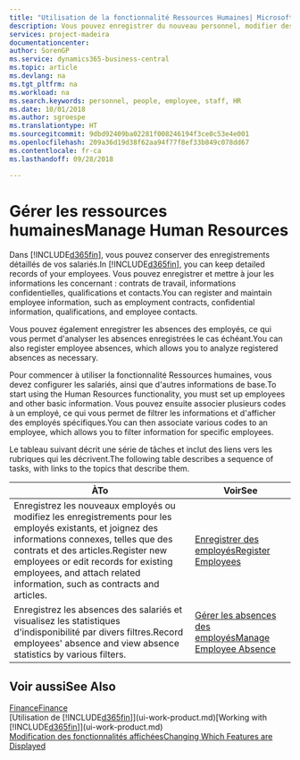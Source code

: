 ```yaml
---
title: "Utilisation de la fonctionnalité Ressources Humaines| Microsoft Docs"
description: Vous pouvez enregistrer du nouveau personnel, modifier des informations sur le personnel existant, mais aussi enregistrer et analyser les absences.
services: project-madeira
documentationcenter: 
author: SorenGP
ms.service: dynamics365-business-central
ms.topic: article
ms.devlang: na
ms.tgt_pltfrm: na
ms.workload: na
ms.search.keywords: personnel, people, employee, staff, HR
ms.date: 10/01/2018
ms.author: sgroespe
ms.translationtype: HT
ms.sourcegitcommit: 9dbd92409ba02281f008246194f3ce0c53e4e001
ms.openlocfilehash: 209a36d19d38f62aa94f77f8ef33b849c078dd67
ms.contentlocale: fr-ca
ms.lasthandoff: 09/28/2018

---
```

# <a name="manage-human-resources"></a><span data-ttu-id="0fb53-103">Gérer les ressources humaines</span><span class="sxs-lookup"><span data-stu-id="0fb53-103">Manage Human Resources</span></span>
<span data-ttu-id="0fb53-104">Dans [!INCLUDE[d365fin](includes/d365fin_md.md)], vous pouvez conserver des enregistrements détaillés de vos salariés.</span><span class="sxs-lookup"><span data-stu-id="0fb53-104">In [!INCLUDE[d365fin](includes/d365fin_md.md)], you can keep detailed records of your employees.</span></span> <span data-ttu-id="0fb53-105">Vous pouvez enregistrer et mettre à jour les informations les concernant : contrats de travail, informations confidentielles, qualifications et contacts.</span><span class="sxs-lookup"><span data-stu-id="0fb53-105">You can register and maintain employee information, such as employment contracts, confidential information, qualifications, and employee contacts.</span></span>

<span data-ttu-id="0fb53-106">Vous pouvez également enregistrer les absences des employés, ce qui vous permet d'analyser les absences enregistrées le cas échéant.</span><span class="sxs-lookup"><span data-stu-id="0fb53-106">You can also register employee absences, which allows you to analyze registered absences as necessary.</span></span>

<span data-ttu-id="0fb53-107">Pour commencer à utiliser la fonctionnalité Ressources humaines, vous devez configurer les salariés, ainsi que d'autres informations de base.</span><span class="sxs-lookup"><span data-stu-id="0fb53-107">To start using the Human Resources functionality, you must set up employees and other basic information.</span></span> <span data-ttu-id="0fb53-108">Vous pouvez ensuite associer plusieurs codes à un employé, ce qui vous permet de filtrer les informations et d'afficher des employés spécifiques.</span><span class="sxs-lookup"><span data-stu-id="0fb53-108">You can then associate various codes to an employee, which allows you to filter information for specific employees.</span></span>

<span data-ttu-id="0fb53-109">Le tableau suivant décrit une série de tâches et inclut des liens vers les rubriques qui les décrivent.</span><span class="sxs-lookup"><span data-stu-id="0fb53-109">The following table describes a sequence of tasks, with links to the topics that describe them.</span></span>

| <span data-ttu-id="0fb53-110">À</span><span class="sxs-lookup"><span data-stu-id="0fb53-110">To</span></span> | <span data-ttu-id="0fb53-111">Voir</span><span class="sxs-lookup"><span data-stu-id="0fb53-111">See</span></span> |
| --- | --- |
| <span data-ttu-id="0fb53-112">Enregistrez les nouveaux employés ou modifiez les enregistrements pour les employés existants, et joignez des informations connexes, telles que des contrats et des articles.</span><span class="sxs-lookup"><span data-stu-id="0fb53-112">Register new employees or edit records for existing employees, and attach related information, such as contracts and articles.</span></span> |[<span data-ttu-id="0fb53-113">Enregistrer des employés</span><span class="sxs-lookup"><span data-stu-id="0fb53-113">Register Employees</span></span>](hr-how-register-employees.md) |
| <span data-ttu-id="0fb53-114">Enregistrez les absences des salariés et visualisez les statistiques d'indisponibilité par divers filtres.</span><span class="sxs-lookup"><span data-stu-id="0fb53-114">Record employees' absence and view absence statistics by various filters.</span></span> |[<span data-ttu-id="0fb53-115">Gérer les absences des employés</span><span class="sxs-lookup"><span data-stu-id="0fb53-115">Manage Employee Absence</span></span>](hr-how-manage-absence.md) |

## <a name="see-also"></a><span data-ttu-id="0fb53-116">Voir aussi</span><span class="sxs-lookup"><span data-stu-id="0fb53-116">See Also</span></span>
[<span data-ttu-id="0fb53-117">Finance</span><span class="sxs-lookup"><span data-stu-id="0fb53-117">Finance</span></span>](finance.md)  
<span data-ttu-id="0fb53-118">[Utilisation de [!INCLUDE[d365fin](includes/d365fin_md.md)]](ui-work-product.md)</span><span class="sxs-lookup"><span data-stu-id="0fb53-118">[Working with [!INCLUDE[d365fin](includes/d365fin_md.md)]](ui-work-product.md)</span></span>  
[<span data-ttu-id="0fb53-119">Modification des fonctionnalités affichées</span><span class="sxs-lookup"><span data-stu-id="0fb53-119">Changing Which Features are Displayed</span></span>](ui-experiences.md)        

